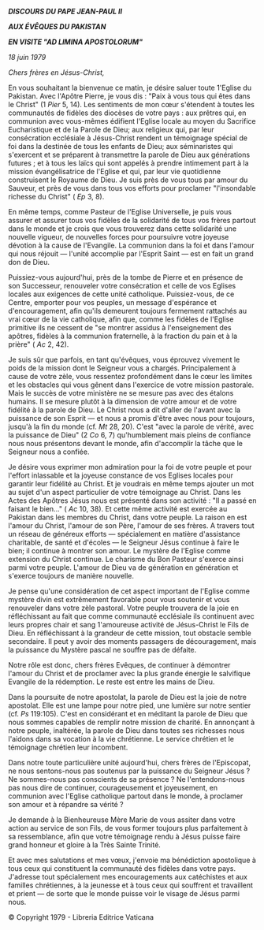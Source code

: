 ***DISCOURS DU PAPE JEAN-PAUL II***

***AUX ÉVÊQUES DU PAKISTAN***

***EN VISITE "AD LIMINA APOSTOLORUM"***

*18 juin 1979*

*Chers frères en Jésus-Christ,*

En vous souhaitant la bienvenue ce matin, je désire saluer toute 1'Eglise du Pakistan. Avec l'Apôtre Pierre, je vous dis : "Paix à vous tous qui êtes dans le Christ" (1 *Pier* 5, 14). Les sentiments de mon cœur s'étendent à toutes les communautés de fidèles des diocèses de votre pays : aux prêtres qui, en communion avec vous-mêmes édifient l'Eglise locale au moyen du Sacrifice Eucharistique et de la Parole de Dieu; aux religieux qui, par leur consécration ecclésiale à Jésus-Christ rendent un témoignage spécial de foi dans la destinée de tous les enfants de Dieu; aux séminaristes qui s'exercent et se préparent à transmettre la parole de Dieu aux générations futures ; et à tous les laïcs qui sont appelés à prendre intimement part à la mission évangélisatrice de l'Eglise et qui, par leur vie quotidienne construisent le Royaume de Dieu. Je suis près de vous tous par amour du Sauveur, et près de vous dans tous vos efforts pour proclamer "l'insondable richesse du Christ" ( *Ep* 3, 8).

En même temps, comme Pasteur de l'Eglise Universelle, je puis vous assurer et assurer tous vos fidèles de la solidarité de tous vos frères partout dans le monde et je crois que vous trouverez dans cette solidarité une nouvelle vigueur, de nouvelles forces pour poursuivre votre joyeuse dévotion à la cause de l'Evangile. La communion dans la foi et dans l'amour qui nous réjouit — l'unité accomplie par l'Esprit Saint — est en fait un grand don de Dieu.

Puissiez-vous aujourd'hui, près de la tombe de Pierre et en présence de son Successeur, renouveler votre consécration et celle de vos Eglises locales aux exigences de cette unité catholique. Puissiez-vous, de ce Centre, emporter pour vos peuples, un message d'espérance et d'encouragement, afin qu'ils demeurent toujours fermement rattachés au vrai cœur de la vie catholique, afin que, comme les fidèles de l'Eglise primitive ils ne cessent de "se montrer assidus à l'enseignement des apôtres, fidèles à la communion fraternelle, à la fraction du pain et à la prière" ( *Ac* 2, 42).

Je suis sûr que parfois, en tant qu'évêques, vous éprouvez vivement le poids de la mission dont le Seigneur vous a chargés. Principalement à cause de votre zèle, vous ressentez profondément dans le cœur les limites et les obstacles qui vous gênent dans l'exercice de votre mission pastorale. Mais le succès de votre ministère ne se mesure pas avec des étalons humains. Il se mesure plutôt à la dimension de votre amour et de votre fidélité à la parole de Dieu. Le Christ nous a dit d'aller de l'avant avec la puissance de son Esprit — et nous a promis d'être avec nous pour toujours, jusqu'à la fin du monde (cf. *Mt* 28, 20). C'est "avec la parole de vérité, avec la puissance de Dieu" (2 *Co* 6, 7) qu'humblement mais pleins de confiance nous nous présentons devant le monde, afin d'accomplir la tâche que le Seigneur nous a confiée.

Je désire vous exprimer mon admiration pour la foi de votre peuple et pour l'effort inlassable et la joyeuse constance de vos Eglises locales pour garantir leur fidélité au Christ. Et je voudrais en même temps ajouter un mot au sujet d'un aspect particulier de votre témoignage au Christ. Dans les Actes des Apôtres Jésus nous est présenté dans son activité : "Il a passé en faisant le bien..." ( *Ac* 10, 38). Et cette même activité est exercée au Pakistan dans les membres du Christ, dans votre peuple. La raison en est l'amour du Christ, l'amour de son Père, l'amour de ses frères. A travers tout un réseau de généreux efforts — spécialement en matière d'assistance charitable, de santé et d'écoles — le Seigneur Jésus continue à faire le bien; il continue à montrer son amour. Le mystère de l'Eglise comme extension du Christ continue. Le charisme du Bon Pasteur s'exerce ainsi parmi votre peuple. L'amour de Dieu va de génération en génération et s'exerce toujours de manière nouvelle.

Je pense qu'une considération de cet aspect important de l'Eglise comme mystère divin est extrêmement favorable pour vous soutenir et vous renouveler dans votre zèle pastoral. Votre peuple trouvera de la joie en réfléchissant au fait que comme communauté ecclésiale ils continuent avec leurs propres chair et sang 1'amoureuse activité de Jésus-Christ le Fils de Dieu. En réfléchissant à la grandeur de cette mission, tout obstacle semble secondaire. Il peut y avoir des moments passagers de découragement, mais la puissance du Mystère pascal ne souffre pas de défaite.

Notre rôle est donc, chers frères Evêques, de continuer à démontrer l'amour du Christ et de proclamer avec la plus grande énergie le salvifique Evangile de la rédemption. Le reste est entre les mains de Dieu.

Dans la poursuite de notre apostolat, la parole de Dieu est la joie de notre apostolat. Elle est une lampe pour notre pied, une lumière sur notre sentier (cf. *Ps* 119:105). C'est en considérant et en méditant la parole de Dieu que nous sommes capables de remplir notre mission de charité. En annonçant à notre peuple, inaltérée, la parole de Dieu dans toutes ses richesses nous l'aidons dans sa vocation à la vie chrétienne. Le service chrétien et le témoignage chrétien leur incombent.

Dans notre toute particulière unité aujourd'hui, chers frères de l'Episcopat, ne nous sentons-nous pas soutenus par la puissance du Seigneur Jésus ? Ne sommes-nous pas conscients de sa présence ? Ne l'entendons-nous pas nous dire de continuer, courageusement et joyeusement, en communion avec l'Eglise catholique partout dans le monde, à proclamer son amour et à répandre sa vérité ?

Je demande à la Bienheureuse Mère Marie de vous assiter dans votre action au service de son Fils, de vous former toujours plus parfaitement à sa ressemblance, afin que votre témoignage rendu à Jésus puisse faire grand honneur et gloire à la Très Sainte Trinité.

Et avec mes salutations et mes vœux, j'envoie ma bénédiction apostolique à tous ceux qui constituent la communauté des fidèles dans votre pays. J'adresse tout spécialement mes encouragements aux catéchistes et aux familles chrétiennes, à la jeunesse et à tous ceux qui souffrent et travaillent et prient — de sorte que le monde puisse voir le visage de Jésus parmi nous.

© Copyright 1979 - Libreria Editrice Vaticana